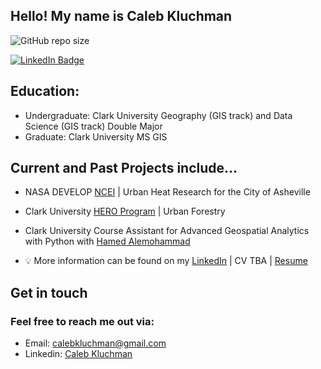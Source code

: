 ## Hello! My name is Caleb Kluchman
<img alt="GitHub repo size" src="https://img.shields.io/github/repo-size/Kluchman/Kluchman"> 

[![LinkedIn Badge](https://img.shields.io/badge/My-LinkedIn-blue)](https://www.linkedin.com/in/caleb-kluchman-8580241a4/)
## Education: <br />
+ Undergraduate: Clark University Geography (GIS track) and Data Science (GIS track) Double Major
+ Graduate: Clark University MS GIS

## Current and Past Projects include...<br />
+ NASA DEVELOP [NCEI](https://appliedsciences.nasa.gov/what-we-do/capacity-building/develop/nodes/northcarolina-ncei) | Urban Heat Research for the City of Asheville
+ Clark University [HERO Program](https://www.clarku.edu/departments/hero-program/) | Urban Forestry
+ Clark University Course Assistant for Advanced Geospatial Analytics with Python with [Hamed Alemohammad](https://hamedalemo.github.io/)

+ 💡 More information can be found on my [LinkedIn](https://www.linkedin.com/in/caleb-kluchman-8580241a4/) | CV TBA | [Resume](https://docs.google.com/document/d/1OFsahwwNxAH6B628W67Hnmpj-L2Qnwk9ZtURHbF7HyY/edit?usp=sharing) 
## Get in touch
### Feel free to reach me out via:<br />
- Email: [calebkluchman@gmail.com](mailto:calebkluchman@gmail.com)<br />
- Linkedin: [Caleb Kluchman](https://www.linkedin.com/in/caleb-kluchman-8580241a4/)<br />


<!--
**Kluchman/Kluchman** is a ✨ _special_ ✨ repository because its `README.md` (this file) appears on your GitHub profile.



Here are some ideas to get you started:

- 🔭 I’m currently working on ...
- 🌱 I’m currently learning ...
- 👯 I’m looking to collaborate on ...
- 🤔 I’m looking for help with ...
- 💬 Ask me about ...
- 📫 How to reach me: ...
- 😄 Pronouns: ...
- ⚡ Fun fact: ...
-->
